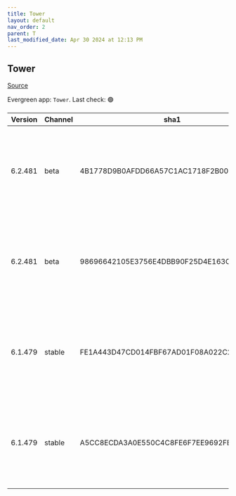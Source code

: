```yaml
---
title: Tower
layout: default
nav_order: 2
parent: T
last_modified_date: Apr 30 2024 at 12:13 PM
---
```


## Tower

[Source](https://www.git-tower.com/windows/)

Evergreen app: `Tower`. Last check: 🟢

| Version | Channel | sha1                                     | Type | URI                                                                                                                                                  |
| ------- | ------- | ---------------------------------------- | ---- | ---------------------------------------------------------------------------------------------------------------------------------------------------- |
| 6.2.481 | beta    | 4B1778D9B0AFDD66A57C1AC1718F2B00E2B86FB6 | exe  | [https://www.git-tower.com/apps/tower3-win/481-7a31ddd9/Tower-6.2.481.exe](https://www.git-tower.com/apps/tower3-win/481-7a31ddd9/Tower-6.2.481.exe) |
| 6.2.481 | beta    | 98696642105E3756E4DBB90F25D4E163C53FDD4C | msi  | [https://www.git-tower.com/apps/tower3-win/481-7a31ddd9/Tower-6.2.481.msi](https://www.git-tower.com/apps/tower3-win/481-7a31ddd9/Tower-6.2.481.msi) |
| 6.1.479 | stable  | FE1A443D47CD014FBF67AD01F08A022C22DBF62A | exe  | [https://www.git-tower.com/apps/tower3-win/479-a1529adf/Tower-6.1.479.exe](https://www.git-tower.com/apps/tower3-win/479-a1529adf/Tower-6.1.479.exe) |
| 6.1.479 | stable  | A5CC8ECDA3A0E550C4C8FE6F7EE9692FBAC57C50 | msi  | [https://www.git-tower.com/apps/tower3-win/479-a1529adf/Tower-6.1.479.msi](https://www.git-tower.com/apps/tower3-win/479-a1529adf/Tower-6.1.479.msi) |
